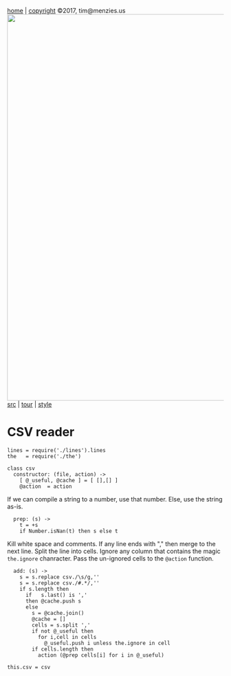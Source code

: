[home](http://tiny.cc/koff) |
[copyright](https://github.com/koffee/script/blob/master/LICENSE.md) &copy;2017, tim&commat;menzies.us<br>
[<img width=900 src=https://raw.githubusercontent.com/koffee/script/master/img/head.jpg>](http://tiny.cc/koffee)<br>
[src](https://github.com/koffee/script/tree/master/lib) |
[tour](https://github.com/koffee/script/blob/master/docs/TOUR.md) |
[style](https://github.com/koffee/script/blob/master/docs/STYLE.md) 


# CSV reader

    lines = require('./lines').lines
    the   = require('./the')

    class csv
      constructor: (file, action) ->
        [ @_useful, @cache ] = [ [],[] ]
        @action  = action

If we can compile a string to a number, use that number. Else, use the string as-is.

      prep: (s) ->
        t = +s
        if Number.isNan(t) then s else t

Kill white space and comments. If any line ends with "," then merge to the next line.
Split the line into cells. Ignore any column that contains the magic `the.ignore` chanracter.
Pass the un-ignored cells to the `@action` function.

      add: (s) ->
        s = s.replace csv./\s/g,''
        s = s.replace csv./#.*/,''
        if s.length then
          if   s.last() is ','
          then @cache.push s
          else
            s = @cache.join()
            @cache = []
            cells = s.split ','
            if not @_useful then
              for i,cell in cells
                @_useful.push i unless the.ignore in cell
            if cells.length then
              action (@prep cells[i] for i in @_useful)

    this.csv = csv
